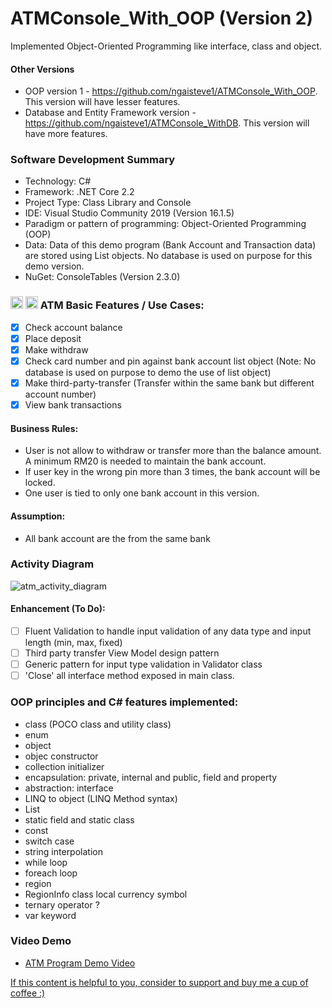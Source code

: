 # ATMConsole_With_OOP (Version 2)
Implemented Object-Oriented Programming like interface, class and object. 

#### Other Versions
- OOP version 1 - https://github.com/ngaisteve1/ATMConsole_With_OOP. This version will have lesser features.
- Database and Entity Framework version - https://github.com/ngaisteve1/ATMConsole_WithDB. This version will have more features.

### Software Development Summary
- Technology: C#
- Framework: .NET Core 2.2
- Project Type: Class Library and Console
- IDE: Visual Studio Community 2019 (Version 16.1.5)
- Paradigm or pattern of programming: Object-Oriented Programming (OOP)
- Data: Data of this demo program (Bank Account and Transaction data) are stored using List objects. No database is used on purpose for this demo version.
- NuGet: ConsoleTables (Version 2.3.0)

### <img class="emoji" alt="atm" height="20" width="20" src="https://github.githubassets.com/images/icons/emoji/unicode/1f3e7.png"> <img class="emoji" alt="credit_card" height="20" width="20" src="https://github.githubassets.com/images/icons/emoji/unicode/1f4b3.png"> ATM Basic Features / Use Cases:
- [x] Check account balance
- [x] Place deposit
- [x] Make withdraw
- [x] Check card number and pin against bank account list object (Note: No database is used on purpose to demo the use of list object)
- [x] Make third-party-transfer (Transfer within the same bank but different account number)
- [x] View bank transactions

#### Business Rules:
- User is not allow to withdraw or transfer more than the balance amount. A minimum RM20 is needed to maintain the bank account.
- If user key in the wrong pin more than 3 times, the bank account will be locked.
- One user is tied to only one bank account in this version. 

#### Assumption:
- All bank account are the from the same bank

### Activity Diagram
![atm_activity_diagram](https://user-images.githubusercontent.com/21274590/53474610-8615c080-3aa8-11e9-99b2-b1cb32f7ec1c.png)


#### Enhancement (To Do):
- [ ] Fluent Validation to handle input validation of any data type and input length (min, max, fixed)
- [ ] Third party transfer View Model design pattern
- [ ] Generic pattern for input type validation in Validator class
- [ ] 'Close' all interface method exposed in main class.

### OOP principles and C# features implemented:
- class (POCO class and utility class)
- enum
- object
- objec constructor
- collection initializer
- encapsulation: private, internal and public, field and property
- abstraction: interface
- LINQ to object (LINQ Method syntax)
- List
- static field and static class
- const
- switch case
- string interpolation
- while loop
- foreach loop
- region
- RegionInfo class local currency symbol
- ternary operator ?
- var keyword

### Video Demo
- [ATM Program Demo Video]()

[If this content is helpful to you, consider to support and buy me a cup of coffee :) ](https://ko-fi.com/V7V2PN67)
